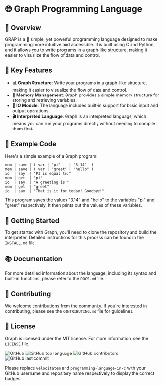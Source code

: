 # 🌐 Graph Programming Language

## 🚀 Overview
GRAP is a 🎉 simple, yet powerful programming language designed to make programming more intuitive and accessible. It is built using C and Python, and it allows you to write programs in a graph-like structure, making it easier to visualize the flow of data and control.

## 🌟 Key Features
- **📊 Graph Structure**: Write your programs in a graph-like structure, making it easier to visualize the flow of data and control.
- **💾 Memory Management**: Graph provides a simple memory structure for storing and retrieving variables.
- **📢 IO Module**: The language includes built-in support for basic input and output operations.
- **🎬 Interpreted Language**: Graph is an interpreted language, which means you can run your programs directly without needing to compile them first.

## 📜 Example Code
Here's a simple example of a Graph program:

```rem
mem | save | ( var | "pi"    | "3.14"  )
mem | save | ( var | "greet" | "hello" )
io 	| say  | "PI is equal to:"
mem | get  | "pi"
io  | say  | "A greeting is:"
mem | get  | "greet"
io  | say  | "That is it for today! Goodbye!"
```

This program saves the values "3.14" and "hello" to the variables "pi" and "greet" respectively. It then prints out the values of these variables.

## 🚀 Getting Started
To get started with Graph, you'll need to clone the repository and build the interpreter. Detailed instructions for this process can be found in the `INSTALL.md` file.

## 📚 Documentation
For more detailed information about the language, including its syntax and built-in functions, please refer to the `DOCS.md` file.

## 🤝 Contributing
We welcome contributions from the community. If you're interested in contributing, please see the `CONTRIBUTING.md` file for guidelines.

## 📄 License
Graph is licensed under the MIT license. For more information, see the `LICENSE` file.

![GitHub](https://img.shields.io/github/license/velocitatem/programming-language-in-c)
![GitHub top language](https://img.shields.io/github/languages/top/velocitatem/programming-language-in-c)
![GitHub contributors](https://img.shields.io/github/contributors/velocitatem/programming-language-in-c)
![GitHub last commit](https://img.shields.io/github/last-commit/velocitatem/programming-language-in-c)

Please replace `velocitatem` and `programming-language-in-c` with your GitHub username and repository name respectively to display the correct badges.
